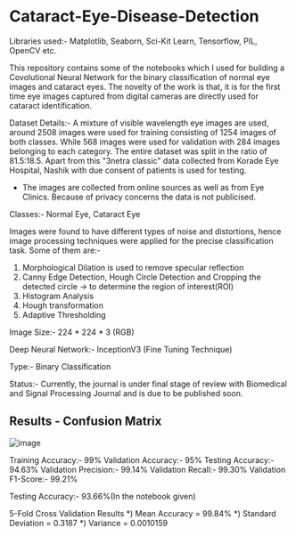 # Cataract-Eye-Disease-Detection

Libraries used:- Matplotlib, Seaborn, Sci-Kit Learn, Tensorflow, PIL, OpenCV etc.

This repository contains some of the notebooks which I used for building a Covolutional Neural Network for the binary classification of normal eye images and cataract eyes. The novelty of the work is that, it is for the first time eye images captured from digital cameras are directly used for cataract identification. 

Dataset Details:- A mixture of visible wavelength eye images are used, around 2508 images were used for training consisting of 1254 images of both classes. While 568 images were used for validation with 284 images belonging to each category. The entire dataset was split in the ratio of 81.5:18.5. Apart from this "3netra classic" data collected from Korade Eye Hospital, Nashik with due consent of patients is used for testing.
* The images are collected from online sources as well as from Eye Clinics. Because of privacy concerns the data is not publicised.

Classes:- Normal Eye, Cataract Eye

Images were found to have different types of noise and distortions, hence image processing techniques were applied for the precise classification task.
Some of them are:-
1) Morphological Dilation is used to remove specular reflection
2) Canny Edge Detection, Hough Circle Detection and Cropping the detected circle -> to determine the region of interest(ROI)
3) Histogram Analysis 
4) Hough transformation
5) Adaptive Thresholding

Image Size:- 224 * 224 * 3 (RGB)

Deep Neural Network:- InceptionV3 (Fine Tuning Technique)

Type:- Binary Classification

Status:- Currently, the journal is under final stage of review with Biomedical and Signal Processing Journal and is due to be published soon.

## Results - Confusion Matrix
![image](https://user-images.githubusercontent.com/106440078/199012781-4c64c4d9-e1d7-415c-b75d-234d37f8d314.png)

Training Accuracy:- 99% 
Validation Accuracy:- 95%
Testing Accuracy:- 94.63%
Validation Precision:- 99.14% 
Validation Recall:- 99.30%
Validation F1-Score:- 99.21%

Testing Accuracy:- 93.66%(In the notebook given) 

5-Fold Cross Validation Results
*) Mean Accuracy = 99.84%
*) Standard Deviation = 0.3187
*) Variance = 0.0010159

